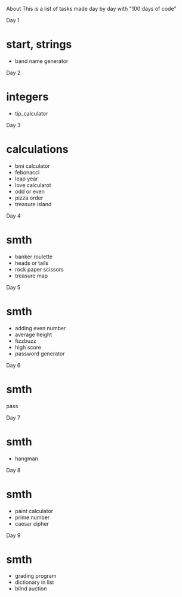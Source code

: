 About
This is a list of tasks made day by day with "100 days of code"

Day 1
# start, strings
- band name generator

Day 2
# integers
- tip_calculator

Day 3
# calculations
- bmi calculator
- febonacci
- leap year
- love calcularot
- odd or even
- pizza order
- treasure island

Day 4
# smth
- banker roulette
- heads or tails
- rock paper scissors
- treasure map

Day 5
# smth
- adding even number
- average height
- fizzbuzz
- high score
- password generator

Day 6
# smth
pass

Day 7
# smth
- hangman

Day 8
# smth
- paint calculator
- prime number
- caesar cipher

Day 9
# smth
- grading program
- dictionary in list
- blind auction